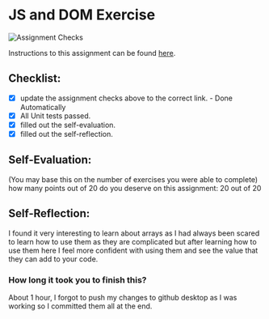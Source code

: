 JS and DOM Exercise
===================================
![Assignment Checks](https://github.com/IT3049C/JS-and-DOM-Exercises/workflows/Assignment%20Checks/badge.svg)

Instructions to this assignment can be found [here](https://it3049c.github.io/Material/Assignments/2.JavaScript_Exercises/).

## Checklist:
- [x] update the assignment checks above to the correct link. - Done Automatically
- [x] All Unit tests passed.
- [x] filled out the self-evaluation.
- [x] filled out the self-reflection.

## Self-Evaluation: 
(You may base this on the number of exercises you were able to complete)
how many points out of 20 do you deserve on this assignment:
20 out of 20

## Self-Reflection:
I found it very interesting to learn about arrays as I had always been scared to learn how to use them as they are complicated but after learning how to use them here I feel more confident with using them and see the value that they can add to your code.

### How long it took you to finish this?
About 1 hour, I forgot to push my changes to github desktop as I was working so I committed them all at the end.
